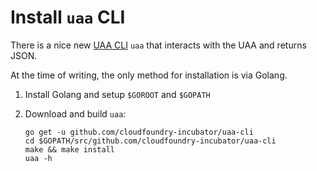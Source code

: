 # Install `uaa` CLI

There is a nice new [UAA CLI](https://github.com/cloudfoundry-incubator/uaa-cli) `uaa` that interacts with the UAA and returns JSON.

At the time of writing, the only method for installation is via Golang.

1. Install Golang and setup `$GOROOT` and `$GOPATH`
1. Download and build `uaa`:

    ```shell
    go get -u github.com/cloudfoundry-incubator/uaa-cli
    cd $GOPATH/src/github.com/cloudfoundry-incubator/uaa-cli
    make && make install
    uaa -h
    ```
